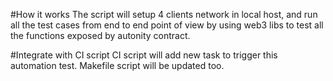#How it works
The script will setup 4 clients network in local host, 
and run all the test cases from end to end point of view
by using web3 libs to test all the functions exposed by 
autonity contract.

#Integrate with CI script
CI script will add new task to trigger this automation test.
Makefile script will be updated too.

